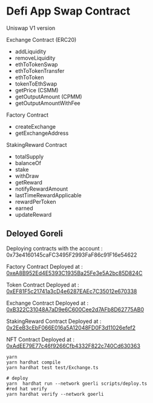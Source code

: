 # Defi App Swap Contract

 Uniswap V1 version 

 Exchange Contract (ERC20)
 - addLiquidity
 - removeLiquidity
 - ethToTokenSwap
 - ethToTokenTransfer
 - ethToToken
 - tokenToEthSwap
 - getPrice (CSMM)
 - getOutputAmount (CPMM)
 - getOutputAmountWithFee

Factory Contract 
- createExchange
- getExchangeAddress


StakingReward Contract 
- totalSupply
- balanceOf
- stake
- withDraw
- getReward
- notifyRewardAmount
- lastTimeRewardApplicable
- rewardPerToken
- earned
- updateReward



## Deloyed Goreli 
Deploying contracts with the account :  0x73e4160145caFC3495F2993FaF86c91F16e54622

Factory Contract Deployed at :  [0xeA8B952Ed4E5393C1935Ba25Fe3e5A2bc85D824C](https://goerli.etherscan.io/address/0xeA8B952Ed4E5393C1935Ba25Fe3e5A2bc85D824C#code)

Token Contract Deployed at :  [0xEF81F5c21741a3cD4e6287EAEc7C35012e670338](https://goerli.etherscan.io/address/0xEF81F5c21741a3cD4e6287EAEc7C35012e670338#code)

Exchange Contract Deployed at :  [0xB322C31048A7aD9e6C600Cee2d7AFb8D62775AB0](https://goerli.etherscan.io/address/0xB322C31048A7aD9e6C600Cee2d7AFb8D62775AB0#code)

StakingReward Contract Deployed at :  [0x2EeB3cEbF066E016a5A12048FD0F3d11026efef2](https://goerli.etherscan.io/address/0x2EeB3cEbF066E016a5A12048FD0F3d11026efef2#code)

NFT Contract Deployed at : [0xAdEE79E77c46f9266Cfb4332F822c740Cd630363](https://goerli.etherscan.io/address/0xAdEE79E77c46f9266Cfb4332F822c740Cd630363#code)

```shell
yarn
yarn hardhat compile
yarn hardhat test test/Exchange.ts

# deploy
yarn  hardhat run --network goerli scripts/deploy.ts
#red hat verify
yarn hardhat verify --network goerli
```
